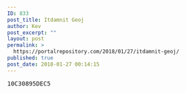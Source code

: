 ```yaml
---
ID: 833
post_title: Itdamnit Geoj
author: Kev
post_excerpt: ""
layout: post
permalink: >
  https://portalrepository.com/2018/01/27/itdamnit-geoj/
published: true
post_date: 2018-01-27 00:14:15
---
```

<pre>10C30895DEC5</pre>